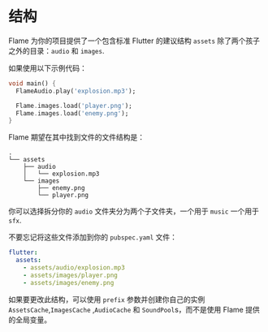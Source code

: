# 结构

Flame 为你的项目提供了一个包含标准 Flutter 的建议结构 `assets` 除了两个孩子之外的目录：`audio` 和 `images`.

如果使用以下示例代码：
```dart
void main() {
  FlameAudio.play('explosion.mp3');

  Flame.images.load('player.png');
  Flame.images.load('enemy.png');
}
```

Flame 期望在其中找到文件的文件结构是：

```text
.
└── assets
    ├── audio
    │   └── explosion.mp3
    └── images
        ├── enemy.png
        └── player.png
```

你可以选择拆分你的 `audio` 文件夹分为两个子文件夹，一个用于 `music` 一个用于 `sfx`.

不要忘记将这些文件添加到你的 `pubspec.yaml` 文件：

```yaml
flutter:
  assets:
    - assets/audio/explosion.mp3
    - assets/images/player.png
    - assets/images/enemy.png
```

如果要更改此结构，可以使用 `prefix` 参数并创建你自己的实例 `AssetsCache`,`ImagesCache` ,`AudioCache` 和 `SoundPool`s，而不是使用 Flame 提供的全局变量。
